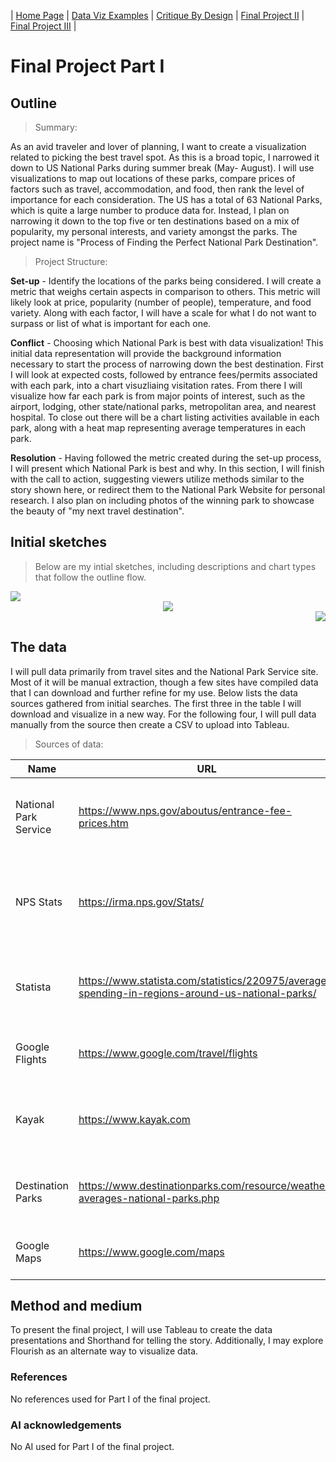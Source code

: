 | [Home Page](https://lmboos.github.io/boos-dataviz-portfolio/) | [Data Viz Examples](dataviz-examples.md) | [Critique By Design](critique-by-design.md) | [Final Project II](final-project-part-two.md) | [Final Project III](final-project-part-three.md) |

# Final Project Part I

## Outline
> Summary: 
 
As an avid traveler and lover of planning, I want to create a visualization related to picking the best travel spot. As this is a broad topic, I narrowed it down to US National Parks during summer break (May- August). I will use visualizations to map out locations of these parks, compare prices of factors such as travel, accommodation, and food, then rank the level of importance for each consideration. The US has a total of 63 National Parks, which is quite a large number to produce data for. Instead, I plan on narrowing it down to the top five or ten destinations based on a mix of popularity, my personal interests, and variety amongst the parks. The project name is "Process of Finding the Perfect National Park Destination". 

> Project Structure:  

**Set-up** - Identify the locations of the parks being considered. I will create a metric that weighs certain aspects in comparison to others. This metric will likely look at price, popularity (number of people), temperature, and food variety. Along with each factor, I will have a scale for what I do not want to surpass or list of what is important for each one. 

**Conflict** - Choosing which National Park is best with data visualization! This initial data representation will provide the background information necessary to start the process of narrowing down the best destination.  First I will look at expected costs, followed by entrance fees/permits associated with each park, into a chart visuzliaing visitation rates. From there I will visualize how far each park is from major points of interest, such as the airport, lodging, other state/national parks, metropolitan area, and nearest hospital. To close out there will be a chart listing activities available in each park, along with a heat map representing average temperatures in each park.

**Resolution** - Having followed the metric created during the set-up process, I will present which National Park is best and why. In this section, I will finish with the call to action, suggesting viewers utilize methods similar to the story shown here, or redirect them to the National Park Website for personal research. I also plan on including photos of the winning park to showcase the beauty of "my next travel destination".  

## Initial sketches
> Below are my intial sketches, including descriptions and chart types that follow the outline flow. 

<div align="left">
  <img src="Sketch Page 1.jpg"/>
</div>

<div align="center">
  <img src="Sketch Page 2.jpg"/>
</div>

<div align="right">
  <img src="Sketch Page 3.jpg"/>
</div>

## The data
I will pull data primarily from travel sites and the National Park Service site. Most of it will be manual extraction, though a few sites have compiled data that I can download and further refine for my use. Below lists the data sources gathered from initial searches. The first three in the table I will download and visualize in a new way. For the following four, I will pull data manually from the source then create a CSV to upload into Tableau.

> Sources of data:

| Name | URL | Description |
|---------|--------|----------------|
| National Park Service | https://www.nps.gov/aboutus/entrance-fee-prices.htm   | Identifies fees for each National Park service site |
| NPS Stats | https://irma.nps.gov/Stats/ | View annual or monthly visitor rates for National Park service sites |
| Statista | https://www.statista.com/statistics/220975/average-spending-in-regions-around-us-national-parks/ | Provides average spending at national park by year |
| Google Flights | https://www.google.com/travel/flights | Provides price for flight information |
| Kayak | https://www.kayak.com    | Compare rental car and lodging prices for travel destinations |
| Destination Parks | https://www.destinationparks.com/resource/weather-averages-national-parks.php | National Park weather averages by month |
| Google Maps | https://www.google.com/maps | See proximity to restaurants and airpots |

## Method and medium
To present the final project, I will use Tableau to create the data presentations and Shorthand for telling the story. Additionally, I may explore Flourish as an alternate way to visualize data.

### References
No references used for Part I of the final project.

### AI acknowledgements
No AI used for Part I of the final project.
